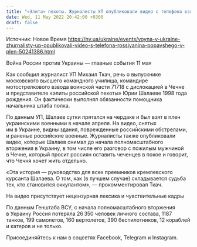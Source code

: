 ```yaml
---
title: "«Элита» пехоты. Журналисты УП опубликовали видео с телефона взятого в плен российского оккупанта"
date: Wed, 11 May 2022 20:42:00 +0300
draft: false
---
```

Источник: Новое Время https://nv.ua/ukraine/events/voyna-v-ukraine-zhurnalisty-up-opublikovali-video-s-telefona-rossiyanina-popavshego-v-plen-50241386.html


Война России против Украины — главные события 11 мая

 Как сообщил журналист УП Михаил Ткач, речь о выпускнике московского высшего командного училища, командире мотострелкового взвода воинской части 71718 с дислокацией в Чечне и представителе «элиты российской пехоты» Юрии Шалаеве 1998 года рождения. Он фактически выполнял обязанности помощника начальника штаба полка.

По данным УП, Шалаев сутки прятался на чердаке и был взят в плен украинскими военными в начале апреля. На видео, снятых им в Украине, видны здания, поврежденные российскими обстрелами, и раненые российские военные. Журналисты также опубликовали видео, которые Шалаев снимал до начала полномасштабного вторжения в Украину, в том числе его разговор с пожилым мужчиной в Чечне, который просит россиян оставить чеченцев в покое и говорит, что Чечня хочет жить отдельно.

«Эта история — руководство для всех преемников кремлевского курсанта Шалаева. О том, как (в лучшем случае) складывается судьба тех, кто становится оккупантом», — прокомментировал Ткач.

На видео присутствует нецензурная лексика и чувствительные кадры

По данным Генштаба ВСУ, с начала полномасштабного вторжения в Украину Россия потеряла 26 350 человек личного состава, 1187 танков, 199 самолетов, 160 вертолетов, 390 беспилотников, 12 кораблей и катеров и не только.

Присоединяйтесь к нам в соцсетях Facebook, Telegram и Instagram.
